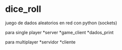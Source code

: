 # dice_roll
juego de dados aleatorios en red con python (sockets)

para single player
*server
*game_client
*dados_print

para multiplayer
*servidor
*cliente
